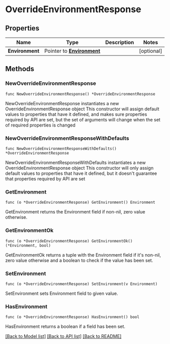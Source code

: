 # OverrideEnvironmentResponse

## Properties

Name | Type | Description | Notes
------------ | ------------- | ------------- | -------------
**Environment** | Pointer to [**Environment**](Environment.md) |  | [optional] 

## Methods

### NewOverrideEnvironmentResponse

`func NewOverrideEnvironmentResponse() *OverrideEnvironmentResponse`

NewOverrideEnvironmentResponse instantiates a new OverrideEnvironmentResponse object
This constructor will assign default values to properties that have it defined,
and makes sure properties required by API are set, but the set of arguments
will change when the set of required properties is changed

### NewOverrideEnvironmentResponseWithDefaults

`func NewOverrideEnvironmentResponseWithDefaults() *OverrideEnvironmentResponse`

NewOverrideEnvironmentResponseWithDefaults instantiates a new OverrideEnvironmentResponse object
This constructor will only assign default values to properties that have it defined,
but it doesn't guarantee that properties required by API are set

### GetEnvironment

`func (o *OverrideEnvironmentResponse) GetEnvironment() Environment`

GetEnvironment returns the Environment field if non-nil, zero value otherwise.

### GetEnvironmentOk

`func (o *OverrideEnvironmentResponse) GetEnvironmentOk() (*Environment, bool)`

GetEnvironmentOk returns a tuple with the Environment field if it's non-nil, zero value otherwise
and a boolean to check if the value has been set.

### SetEnvironment

`func (o *OverrideEnvironmentResponse) SetEnvironment(v Environment)`

SetEnvironment sets Environment field to given value.

### HasEnvironment

`func (o *OverrideEnvironmentResponse) HasEnvironment() bool`

HasEnvironment returns a boolean if a field has been set.


[[Back to Model list]](../README.md#documentation-for-models) [[Back to API list]](../README.md#documentation-for-api-endpoints) [[Back to README]](../README.md)


